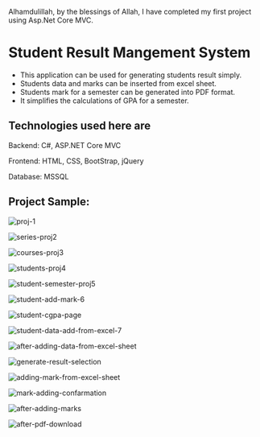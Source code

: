 Alhamdulillah, by the blessings of Allah, I have completed my first project using Asp.Net Core MVC.


# Student Result Mangement System
- This application can be used for generating students result simply.
- Students data and marks can be inserted from excel sheet.
- Students mark for a semester can be generated into PDF format.
- It simplifies the calculations of GPA for a semester.


Technologies used here are
---------------------------

Backend: C#, ASP.NET Core MVC

Frontend: HTML, CSS, BootStrap, jQuery

Database: MSSQL 



Project Sample:
-------------

![proj-1](https://github.com/user-attachments/assets/248f459d-dca8-4832-8e87-a1a0c2556255)


![series-proj2](https://github.com/user-attachments/assets/24b9cfd5-c329-4a9c-995d-fc6ebd7cee70)

![courses-proj3](https://github.com/user-attachments/assets/6656e231-37db-48f4-af55-1c3d67167683)

![students-proj4](https://github.com/user-attachments/assets/b7588266-6ff0-4529-b7b7-4f6a0867c716)

![student-semester-proj5](https://github.com/user-attachments/assets/886a00f2-a2ad-4ef8-b6e8-ca03886c3b71)

![student-add-mark-6](https://github.com/user-attachments/assets/d56a0678-4069-4323-905f-db28b07b7778)

![student-cgpa-page](https://github.com/user-attachments/assets/a520be0d-72ab-4a36-a380-eaafcf65244e)



![student-data-add-from-excel-7](https://github.com/user-attachments/assets/4e46e186-bdd6-4cc5-9755-5bda81a9035e)

![after-adding-data-from-excel-sheet](https://github.com/user-attachments/assets/7ff5bae9-dd5e-4b00-934c-bf10a542ac60)


![generate-result-selection](https://github.com/user-attachments/assets/397f8ac8-8819-49b0-af6e-1ed556138b70)

![adding-mark-from-excel-sheet](https://github.com/user-attachments/assets/f44e5849-6836-434d-87ef-506caf7c7301)


![mark-adding-confarmation](https://github.com/user-attachments/assets/19fdcaad-2bed-4f6d-9eee-09b7f7cd9c92)

![after-adding-marks](https://github.com/user-attachments/assets/220abbcb-7d99-40df-a0da-1d5729ba7825)

![after-pdf-download](https://github.com/user-attachments/assets/72383e5b-0980-4444-85fd-953794721fd9)

